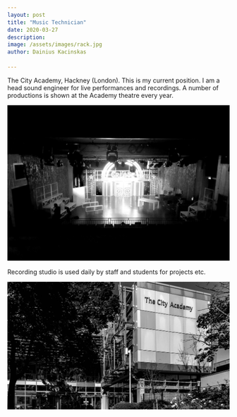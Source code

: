 ```yaml
---
layout: post
title: "Music Technician"
date: 2020-03-27
description: 
image: /assets/images/rack.jpg
author: Dainius Kacinskas

---
```

The City Academy, Hackney (London).
This is my current position. I am a head sound engineer for live performances and recordings. A number of productions is shown at the Academy theatre every year.

![Grease](/assets/images/grease.jpg)

Recording studio is used daily by staff and students for projects etc.

![City Academy](/assets/images/city.jpg)

